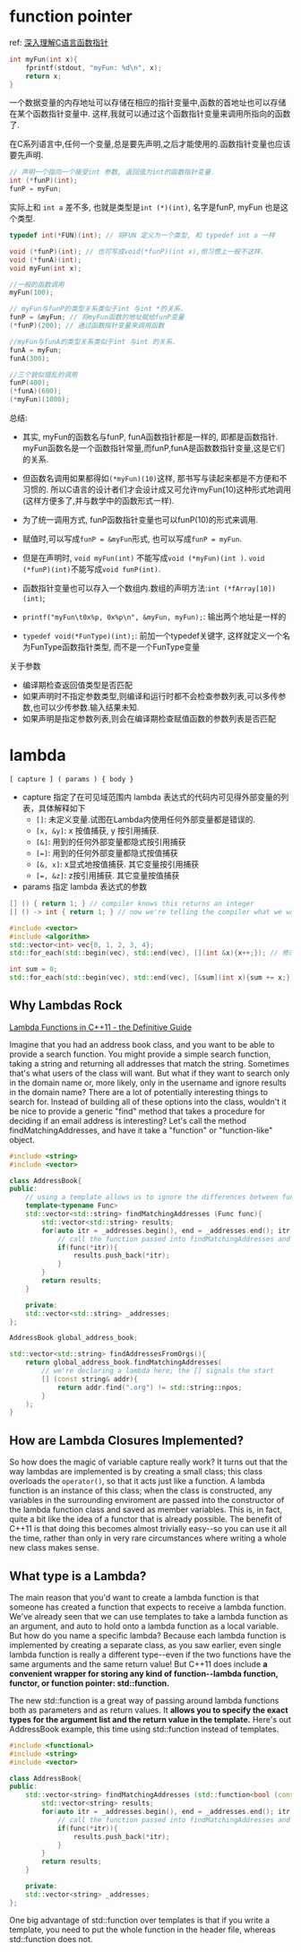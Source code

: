 # function pointer
ref: [深入理解C语言函数指针](http://www.cnblogs.com/windlaughing/archive/2013/04/10/3012012.html)

```C++
int myFun(int x){
	fprintf(stdout, "myFun: %d\n", x);
	return x;
}
```
一个数据变量的内存地址可以存储在相应的指针变量中,函数的首地址也可以存储在某个函数指针变量中. 这样,我就可以通过这个函数指针变量来调用所指向的函数了.

在C系列语言中,任何一个变量,总是要先声明,之后才能使用的.函数指针变量也应该要先声明.
```C++
// 声明一个指向一个接受int 参数, 返回值为int的函数指针变量.
int (*funP)(int);
funP = myFun;
```
实际上和 `int a` 差不多, 也就是类型是`int (*)(int)`, 名字是funP, myFun 也是这个类型.
```C++
typedef int(*FUN)(int); // 将FUN 定义为一个类型, 和 typedef int a 一样
```

```C++
void (*funP)(int); // 也可写成void(*funP)(int x),但习惯上一般不这样.
void (*funA)(int);
void myFun(int x);

//一般的函数调用
myFun(100);

// myFun与funP的类型关系类似于int 与int *的关系.
funP = &myFun; // 将myFun函数的地址赋给funP变量
(*funP)(200); // 通过函数指针变量来调用函数

//myFun与funA的类型关系类似于int 与int 的关系.
funA = myFun;
funA(300);

//三个貌似错乱的调用
funP(400);
(*funA)(600);
(*myFun)(1000);
```

总结:

- 其实, myFun的函数名与funP, funA函数指针都是一样的, 即都是函数指针. myFun函数名是一个函数指针常量,而funP,funA是函数数指针变量,这是它们的关系.
- 但函数名调用如果都得如`(*myFun)(10)`这样, 那书写与读起来都是不方便和不习惯的. 所以C语言的设计者们才会设计成又可允许myFun(10)这种形式地调用(这样方便多了,并与数学中的函数形式一样).
- 为了统一调用方式, funP函数指针变量也可以funP(10)的形式来调用.
- 赋值时,可以写成`funP = &myFun`形式, 也可以写成`funP = myFun`.
- 但是在声明时, `void myFun(int)` 不能写成`void (*myFun)(int )`. `void (*funP)(int)`不能写成`void funP(int)`.
- 函数指针变量也可以存入一个数组内.数组的声明方法:`int (*fArray[10])(int)`;

- `printf("myFun\t0x%p, 0x%p\n", &myFun, myFun);`: 输出两个地址是一样的
- `typedef void(*FunType)(int);`: 前加一个typedef关键字, 这样就定义一个名为FunType函数指针类型, 而不是一个FunType变量

关于参数

- 编译期检查返回值类型是否匹配
- 如果声明时不指定参数类型,则编译和运行时都不会检查参数列表,可以多传参数,也可以少传参数.输入结果未知.
- 如果声明是指定参数列表,则会在编译期检查赋值函数的参数列表是否匹配

# lambda
`[ capture ] ( params ) { body }`

- capture 指定了在可见域范围内 lambda 表达式的代码内可见得外部变量的列表，具体解释如下
	- `[]`: 未定义变量.试图在Lambda内使用任何外部变量都是错误的.
	- `[x, &y]`: x 按值捕获, y 按引用捕获.
	- `[&]`: 用到的任何外部变量都隐式按引用捕获
	- `[=]`: 用到的任何外部变量都隐式按值捕获
	- `[&, x]`: x显式地按值捕获. 其它变量按引用捕获
	- `[=, &z]`: z按引用捕获. 其它变量按值捕获
- params 指定 lambda 表达式的参数

```C++
[] () { return 1; } // compiler knows this returns an integer
[] () -> int { return 1; } // now we're telling the compiler what we want
```

```C++
#include <vector>
#include <algorithm>
std::vector<int> vec{0, 1, 2, 3, 4};
std::for_each(std::begin(vec), std::end(vec), [](int &x){x++;}); // 修改vec 里面的元素, 因此需要用ref

int sum = 0;
std::for_each(std::begin(vec), std::end(vec), [&sum](int x){sum += x;}); // 不修改vec 的元素, 又是基本类型, 可以直接用value
```

## Why Lambdas Rock
[Lambda Functions in C++11 - the Definitive Guide](https://www.cprogramming.com/c++11/c++11-lambda-closures.html)

Imagine that you had an address book class, and you want to be able to provide a search function.
You might provide a simple search function, taking a string and returning all addresses that match the string. Sometimes that's what users of the class will want.
But what if they want to search only in the domain name or, more likely, only in the username and ignore results in the domain name? There are a lot of potentially interesting things to search for.
Instead of building all of these options into the class, wouldn't it be nice to provide a generic "find" method that takes a procedure for deciding if an email address is interesting?
Let's call the method findMatchingAddresses, and have it take a "function" or "function-like" object.

```C++
#include <string>
#include <vector>

class AddressBook{
public:
	// using a template allows us to ignore the differences between functors, function pointers and lambda
	template<typename Func>
	std::vector<std::string> findMatchingAddresses (Func func){
		std::vector<std::string> results;
		for(auto itr = _addresses.begin(), end = _addresses.end(); itr != end; ++itr){
			// call the function passed into findMatchingAddresses and see if it matches
			if(func(*itr)){
				results.push_back(*itr);
			}
		}
		return results;
	}

	private:
	std::vector<std::string> _addresses;
};

AddressBook global_address_book;

std::vector<std::string> findAddressesFromOrgs(){
	return global_address_book.findMatchingAddresses(
		// we're declaring a lambda here; the [] signals the start
		[] (const string& addr){
			return addr.find(".org") != std::string::npos;
		}
	);
}
```

## How are Lambda Closures Implemented?
So how does the magic of variable capture really work?
It turns out that the way lambdas are implemented is by creating a small class; this class overloads the `operator()`, so that it acts just like a function.
A lambda function is an instance of this class;
when the class is constructed, any variables in the surrounding enviroment are passed into the constructor of the lambda function class and saved as member variables.
This is, in fact, quite a bit like the idea of a functor that is already possible.
The benefit of C++11 is that doing this becomes almost trivially easy--so you can use it all the time, rather than only in very rare circumstances where writing a whole new class makes sense.

## What type is a Lambda?
The main reason that you'd want to create a lambda function is that someone has created a function that expects to receive a lambda function.
We've already seen that we can use templates to take a lambda function as an argument, and auto to hold onto a lambda function as a local variable.
But how do you name a specific lambda? Because each lambda function is implemented by creating a separate class, as you saw earlier,
even single lambda function is really a different type--even if the two functions have the same arguments and the same return value!
But C++11 does include **a convenient wrapper for storing any kind of function--lambda function, functor, or function pointer: std::function.**

The new std::function is a great way of passing around lambda functions both as parameters and as return values.
It **allows you to specify the exact types for the argument list and the return value in the template.**
Here's out AddressBook example, this time using std::function instead of templates.
```C++
#include <functional>
#include <string>
#include <vector>

class AddressBook{
public:
	std::vector<string> findMatchingAddresses (std::function<bool (const string&)> func){
		std::vector<string> results;
		for(auto itr = _addresses.begin(), end = _addresses.end(); itr != end; ++itr){
			// call the function passed into findMatchingAddresses and see if it matches
			if(func(*itr)){
				results.push_back(*itr);
			}
		}
		return results;
	}

	private:
	std::vector<string> _addresses;
};
```
One big advantage of std::function over templates is that if you write a template, you need to put the whole function in the header file, whereas std::function does not.


